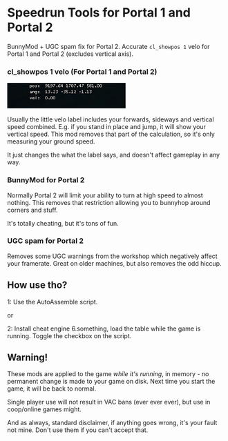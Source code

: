 # Speedrun Tools for Portal 1 and Portal 2

BunnyMod + UGC spam fix for Portal 2.
Accurate `cl_showpos 1` velo for Portal 1 and Portal 2 (excludes vertical axis).

### cl_showpos 1 velo (For Portal 1 and Portal 2)

![](velo.png)

Usually the little velo label includes your forwards, sideways and vertical speed combined.
E.g. if you stand in place and jump, it will show your vertical speed.
This mod removes that part of the calculation, so it's only measuring your ground speed.

It just changes the what the label says, and doesn't affect gameplay in any way.

### BunnyMod for Portal 2

Normally Portal 2 will limit your ability to turn at high speed to almost nothing.
This removes that restriction allowing you to bunnyhop around corners and stuff.

It's totally cheating, but it's tons of fun.

### UGC spam for Portal 2

Removes some UGC warnings from the workshop which negatively affect your framerate.
Great on older machines, but also removes the odd hiccup.


## How use tho?

1:
Use the AutoAssemble script.

or

2:
Install cheat engine 6.something, load the table while the game is running.
Toggle the checkbox on the script.


## Warning!
These mods are applied to the game *while it's running*, in memory - no permanent change is made to your game on disk.
Next time you start the game, it will be back to normal.

Single player use will not result in VAC bans (ever ever ever), but use in coop/online games might.

And as always, standard disclaimer, if anything goes wrong, it's your fault not mine. 
Don't use them if you can't accept that.

